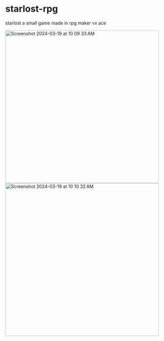 # starlost-rpg
starlost a small game made in rpg maker vx ace 


<img width="480" alt="Screenshot 2024-03-19 at 10 09 33 AM" src="https://github.com/creatisoft/starlost-rpg/assets/11401446/f24688a2-6be1-4cf9-9a2d-fa0db0769167">

<img width="480" alt="Screenshot 2024-03-19 at 10 10 32 AM" src="https://github.com/creatisoft/starlost-rpg/assets/11401446/d0cbe422-7977-4d64-bf15-7f7682a940d7">
